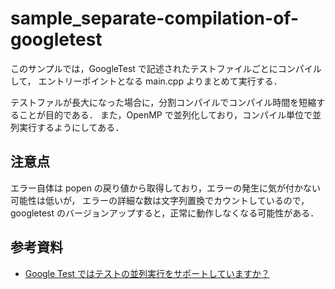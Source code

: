 # sample_separate-compilation-of-googletest

このサンプルでは，GoogleTest で記述されたテストファイルごとにコンパイルして，
エントリーポイントとなる main.cpp よりまとめて実行する．

テストファルが長大になった場合に，分割コンパイルでコンパイル時間を短縮することが目的である．
また，OpenMP で並列化しており，コンパイル単位で並列実行するようにしてある．

## 注意点

エラー自体は popen の戻り値から取得しており，エラーの発生に気が付かない可能性は低いが，
エラーの詳細な数は文字列置換でカウントしているので，googletest のバージョンアップすると，正常に動作しなくなる可能性がある．

## 参考資料

- [Google Test ではテストの並列実行をサポートしていますか？](http://opencv.jp/googletestdocs/FAQ.html#faq-does-google-test-support-in-parallel)

